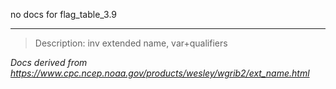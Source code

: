 no docs for flag_table_3.9

----

>Description: inv          extended name, var+qualifiers

_Docs derived from <https://www.cpc.ncep.noaa.gov/products/wesley/wgrib2/ext_name.html>_